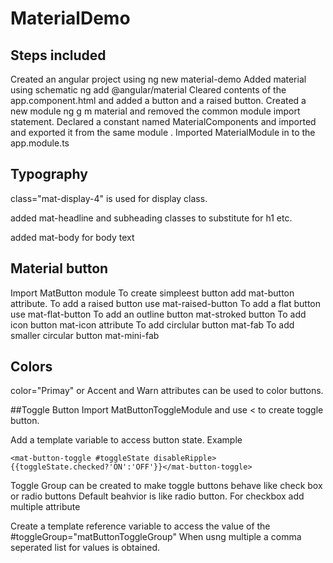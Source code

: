 # MaterialDemo
## Steps included

Created an angular project using ng new material-demo
Added material using schematic ng add @angular/material
Cleared contents of the app.component.html and added a button and a raised button. 
Created a new module ng g m material and removed the common module import statement.
Declared a constant named MaterialComponents and imported and exported it from the same module .
Imported MaterialModule in to the app.module.ts

##  Typography
class="mat-display-4" is used for display class.

added mat-headline and subheading classes to substitute for h1 etc.

added mat-body for body text

## Material button
Import MatButton module
To create simpleest button add mat-button attribute. 
To add a raised button use mat-raised-button
To add a flat button use mat-flat-button
To add an outline button mat-stroked button
To add icon button mat-icon attribute
To add circlular button mat-fab
To add smaller circular button mat-mini-fab

## Colors
color="Primay" or Accent and Warn  attributes can be used to color buttons.

##Toggle Button
Import MatButtonToggleModule and use <<mat-button-toggle> to create toggle button. 
  
Add a template variable to access button state. Example 

`
<mat-button-toggle #toggleState disableRipple>{{toggleState.checked?'ON':'OFF'}}</mat-button-toggle>
 `

Toggle Group can be created to make toggle buttons behave like check box or radio buttons
Default beahvior is like radio button. For checkbox add multiple attribute

Create a template reference variable to access the value of the #toggleGroup="matButtonToggleGroup" When usng multiple a comma seperated list for values is  obtained.
